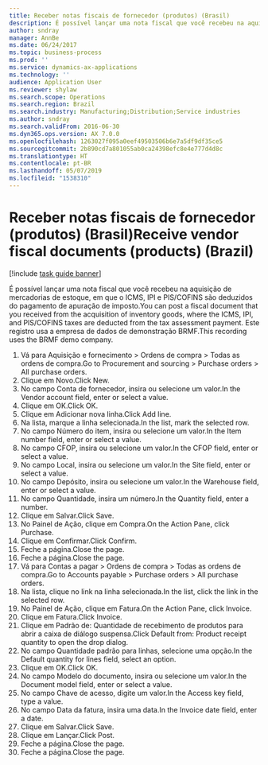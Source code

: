 ```yaml
---
title: Receber notas fiscais de fornecedor (produtos) (Brasil)
description: É possível lançar uma nota fiscal que você recebeu na aquisição de mercadorias de estoque, em que o ICMS, IPI e PIS/COFINS são deduzidos do pagamento de apuração de imposto.
author: sndray
manager: AnnBe
ms.date: 06/24/2017
ms.topic: business-process
ms.prod: ''
ms.service: dynamics-ax-applications
ms.technology: ''
audience: Application User
ms.reviewer: shylaw
ms.search.scope: Operations
ms.search.region: Brazil
ms.search.industry: Manufacturing;Distribution;Service industries
ms.author: sndray
ms.search.validFrom: 2016-06-30
ms.dyn365.ops.version: AX 7.0.0
ms.openlocfilehash: 1263027f095a0eef49503506b6e7a5df9df35ce5
ms.sourcegitcommit: 2b890cd7a801055ab0ca24398efc8e4e777d4d8c
ms.translationtype: HT
ms.contentlocale: pt-BR
ms.lasthandoff: 05/07/2019
ms.locfileid: "1538310"
---
```

# <a name="receive-vendor-fiscal-documents-products-brazil"></a><span data-ttu-id="26823-103">Receber notas fiscais de fornecedor (produtos) (Brasil)</span><span class="sxs-lookup"><span data-stu-id="26823-103">Receive vendor fiscal documents (products) (Brazil)</span></span>

[!include [task guide banner](../../includes/task-guide-banner.md)]

<span data-ttu-id="26823-104">É possível lançar uma nota fiscal que você recebeu na aquisição de mercadorias de estoque, em que o ICMS, IPI e PIS/COFINS são deduzidos do pagamento de apuração de imposto.</span><span class="sxs-lookup"><span data-stu-id="26823-104">You can post a fiscal document that you received from the acquisition of inventory goods, where the ICMS, IPI, and PIS/COFINS taxes are deducted from the tax assessment payment.</span></span> <span data-ttu-id="26823-105">Este registro usa a empresa de dados de demonstração BRMF.</span><span class="sxs-lookup"><span data-stu-id="26823-105">This recording uses the BRMF demo company.</span></span>

1. <span data-ttu-id="26823-106">Vá para Aquisição e fornecimento > Ordens de compra > Todas as ordens de compra.</span><span class="sxs-lookup"><span data-stu-id="26823-106">Go to Procurement and sourcing > Purchase orders > All purchase orders.</span></span>
2. <span data-ttu-id="26823-107">Clique em Novo.</span><span class="sxs-lookup"><span data-stu-id="26823-107">Click New.</span></span>
3. <span data-ttu-id="26823-108">No campo Conta de fornecedor, insira ou selecione um valor.</span><span class="sxs-lookup"><span data-stu-id="26823-108">In the Vendor account field, enter or select a value.</span></span>
4. <span data-ttu-id="26823-109">Clique em OK.</span><span class="sxs-lookup"><span data-stu-id="26823-109">Click OK.</span></span>
5. <span data-ttu-id="26823-110">Clique em Adicionar nova linha.</span><span class="sxs-lookup"><span data-stu-id="26823-110">Click Add line.</span></span>
6. <span data-ttu-id="26823-111">Na lista, marque a linha selecionada.</span><span class="sxs-lookup"><span data-stu-id="26823-111">In the list, mark the selected row.</span></span>
7. <span data-ttu-id="26823-112">No campo Número do item, insira ou selecione um valor.</span><span class="sxs-lookup"><span data-stu-id="26823-112">In the Item number field, enter or select a value.</span></span>
8. <span data-ttu-id="26823-113">No campo CFOP, insira ou selecione um valor.</span><span class="sxs-lookup"><span data-stu-id="26823-113">In the CFOP field, enter or select a value.</span></span>
9. <span data-ttu-id="26823-114">No campo Local, insira ou selecione um valor.</span><span class="sxs-lookup"><span data-stu-id="26823-114">In the Site field, enter or select a value.</span></span>
10. <span data-ttu-id="26823-115">No campo Depósito, insira ou selecione um valor.</span><span class="sxs-lookup"><span data-stu-id="26823-115">In the Warehouse field, enter or select a value.</span></span>
11. <span data-ttu-id="26823-116">No campo Quantidade, insira um número.</span><span class="sxs-lookup"><span data-stu-id="26823-116">In the Quantity field, enter a number.</span></span>
12. <span data-ttu-id="26823-117">Clique em Salvar.</span><span class="sxs-lookup"><span data-stu-id="26823-117">Click Save.</span></span>
13. <span data-ttu-id="26823-118">No Painel de Ação, clique em Compra.</span><span class="sxs-lookup"><span data-stu-id="26823-118">On the Action Pane, click Purchase.</span></span>
14. <span data-ttu-id="26823-119">Clique em Confirmar.</span><span class="sxs-lookup"><span data-stu-id="26823-119">Click Confirm.</span></span>
15. <span data-ttu-id="26823-120">Feche a página.</span><span class="sxs-lookup"><span data-stu-id="26823-120">Close the page.</span></span>
16. <span data-ttu-id="26823-121">Feche a página.</span><span class="sxs-lookup"><span data-stu-id="26823-121">Close the page.</span></span>
17. <span data-ttu-id="26823-122">Vá para Contas a pagar > Ordens de compra > Todas as ordens de compra.</span><span class="sxs-lookup"><span data-stu-id="26823-122">Go to Accounts payable > Purchase orders > All purchase orders.</span></span>
18. <span data-ttu-id="26823-123">Na lista, clique no link na linha selecionada.</span><span class="sxs-lookup"><span data-stu-id="26823-123">In the list, click the link in the selected row.</span></span>
19. <span data-ttu-id="26823-124">No Painel de Ação, clique em Fatura.</span><span class="sxs-lookup"><span data-stu-id="26823-124">On the Action Pane, click Invoice.</span></span>
20. <span data-ttu-id="26823-125">Clique em Fatura.</span><span class="sxs-lookup"><span data-stu-id="26823-125">Click Invoice.</span></span>
21. <span data-ttu-id="26823-126">Clique em Padrão de: Quantidade de recebimento de produtos para abrir a caixa de diálogo suspensa.</span><span class="sxs-lookup"><span data-stu-id="26823-126">Click Default from: Product receipt quantity to open the drop dialog.</span></span>
22. <span data-ttu-id="26823-127">No campo Quantidade padrão para linhas, selecione uma opção.</span><span class="sxs-lookup"><span data-stu-id="26823-127">In the Default quantity for lines field, select an option.</span></span>
23. <span data-ttu-id="26823-128">Clique em OK.</span><span class="sxs-lookup"><span data-stu-id="26823-128">Click OK.</span></span>
24. <span data-ttu-id="26823-129">No campo Modelo do documento, insira ou selecione um valor.</span><span class="sxs-lookup"><span data-stu-id="26823-129">In the Document model field, enter or select a value.</span></span>
25. <span data-ttu-id="26823-130">No campo Chave de acesso, digite um valor.</span><span class="sxs-lookup"><span data-stu-id="26823-130">In the Access key field, type a value.</span></span>
26. <span data-ttu-id="26823-131">No campo Data da fatura, insira uma data.</span><span class="sxs-lookup"><span data-stu-id="26823-131">In the Invoice date field, enter a date.</span></span>
27. <span data-ttu-id="26823-132">Clique em Salvar.</span><span class="sxs-lookup"><span data-stu-id="26823-132">Click Save.</span></span>
28. <span data-ttu-id="26823-133">Clique em Lançar.</span><span class="sxs-lookup"><span data-stu-id="26823-133">Click Post.</span></span>
29. <span data-ttu-id="26823-134">Feche a página.</span><span class="sxs-lookup"><span data-stu-id="26823-134">Close the page.</span></span>
30. <span data-ttu-id="26823-135">Feche a página.</span><span class="sxs-lookup"><span data-stu-id="26823-135">Close the page.</span></span>

